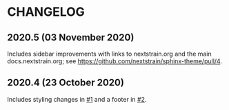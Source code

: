 # CHANGELOG

## 2020.5 (03 November 2020)

Includes sidebar improvements with links to nextstrain.org and the main docs.nextstrain.org; see https://github.com/nextstrain/sphinx-theme/pull/4.

## 2020.4 (23 October 2020)

Includes styling changes in [#1](https://github.com/nextstrain/sphinx-theme/pull/1) and a footer in [#2](https://github.com/nextstrain/sphinx-theme/pull/2).
